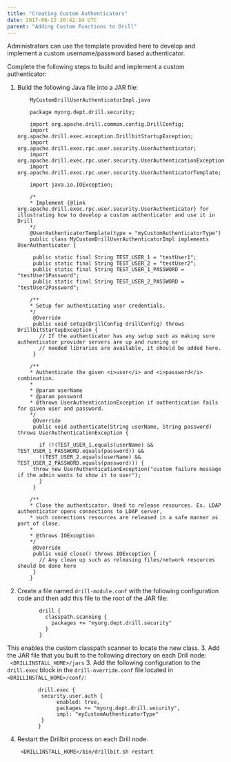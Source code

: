 ```yaml
---
title: "Creating Custom Authenticators"
date: 2017-06-22 20:42:14 UTC
parent: "Adding Custom Functions to Drill"
---
```



Administrators can use the template provided here to develop and implement a custom username/password based authenticator.

Complete the following steps to build and implement a custom authenticator:

1. Build the following Java file into a JAR file: 
 
           MyCustomDrillUserAuthenticatorImpl.java 
           
           package myorg.dept.drill.security;     
           
           import org.apache.drill.common.config.DrillConfig;
           import org.apache.drill.exec.exception.DrillbitStartupException;
           import org.apache.drill.exec.rpc.user.security.UserAuthenticator;
           import org.apache.drill.exec.rpc.user.security.UserAuthenticationException;
           import org.apache.drill.exec.rpc.user.security.UserAuthenticatorTemplate;
           
           import java.io.IOException;
           
           /*
           * Implement {@link org.apache.drill.exec.rpc.user.security.UserAuthenticator} for illustrating how to develop a custom authenticator and use it in Drill
           */
           @UserAuthenticatorTemplate(type = "myCustomAuthenticatorType")
           public class MyCustomDrillUserAuthenticatorImpl implements UserAuthenticator {
           
            public static final String TEST_USER_1 = "testUser1";
            public static final String TEST_USER_2 = "testUser2";
            public static final String TEST_USER_1_PASSWORD = "testUser1Password";
            public static final String TEST_USER_2_PASSWORD = "testUser2Password";
           
           /**
           * Setup for authenticating user credentials.
           */
            @Override
            public void setup(DrillConfig drillConfig) throws DrillbitStartupException {
              // If the authenticator has any setup such as making sure authenticator provider servers are up and running or 
              // needed libraries are available, it should be added here.
            }
           
           /**
           * Authenticate the given <i>user</i> and <i>password</i> combination.
           *
           * @param userName
           * @param password
           * @throws UserAuthenticationException if authentication fails for given user and password.
           */
            @Override
            public void authenticate(String userName, String password) throws UserAuthenticationException {
           
              if (!(TEST_USER_1.equals(userName) && TEST_USER_1_PASSWORD.equals(password)) &&
              !(TEST_USER_2.equals(userName) && TEST_USER_2_PASSWORD.equals(password))) {
            throw new UserAuthenticationException("custom failure message if the admin wants to show it to user");
              }
            }
           
           /**
           * Close the authenticator. Used to release resources. Ex. LDAP authenticator opens connections to LDAP server,
           * such connections resources are released in a safe manner as part of close.
           *
           * @throws IOException
           */
            @Override
            public void close() throws IOException {
              // Any clean up such as releasing files/network resources should be done here
            }
           }  


2. Create a file named `drill-module.conf` with the following configuration code and then add this file to the root of the JAR file: 
         
              drill {
                classpath.scanning {
                  packages += "myorg.dept.drill.security"
                }
              }  
This enables the custom classpath scanner to locate the new class. 
3. Add the JAR file that you built to the following directory on each Drill node:  
   ` <DRILLINSTALL_HOME>/jars`
3. Add the following configuration to the `drill.exec` block in the `drill-override.conf` file located in `<DRILLINSTALL_HOME>/conf/`:  

              drill.exec {
               security.user.auth {
                	enabled: true,
                	packages += "myorg.dept.drill.security",
                	impl: "myCustomAuthenticatorType"
               }
              }  
4. Restart the Drillbit process on each Drill node.
 
        <DRILLINSTALL_HOME>/bin/drillbit.sh restart
       











